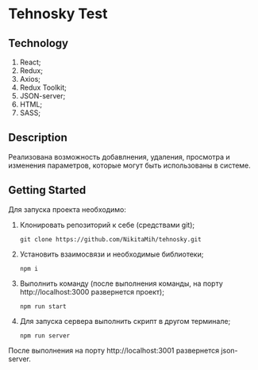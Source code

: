 # Tehnosky Test

## Technology

1. React;
2. Redux;
3. Axios;
4. Redux Toolkit;
5. JSON-server;
6. HTML;
7. SASS;

## Description

Реализована возможность добавлнения, удаления, просмотра и изменения параметров, которые могут быть использованы в системе.

## Getting Started

Для запуска проекта необходимо: 

1. Клонировать репозиторий к себе (средствами git);
    ```
   git clone https://github.com/NikitaMih/tehnosky.git
    ```
2. Установить взаимосвязи и необходимые библиотеки;
    ```
   npm i
    ```
3. Выполнить команду (после выполнения команды, на порту http://localhost:3000 развернется проект);
    ```
   npm run start
    ```  
5. Для запуска сервера выполнить скрипт в другом терминале;
    ```
   npm run server
    ```  
После выполнения на порту http://localhost:3001 развернется json-server.